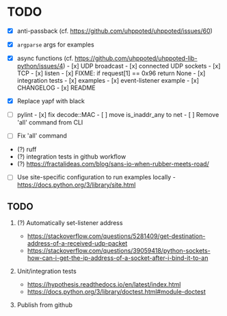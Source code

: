 # TODO

- [x] anti-passback (cf. https://github.com/uhppoted/uhppoted/issues/60)
- [x] `argparse` args for examples
- [x] async functions (cf. https://github.com/uhppoted/uhppoted-lib-python/issues/4)
      - [x] UDP broadcast
      - [x] connected UDP sockets
      - [x] TCP
      - [x] listen
      - [x] FIXME: if request[1] == 0x96 return None
      - [x] integration tests
      - [x] examples
      - [x] event-listener example
      - [x] CHANGELOG
      - [x] README

- [x] Replace yapf with black
- [ ] pylint
      - [x] fix decode::MAC
      - [ ] move is_inaddr_any to net
      - [ ] Remove 'all' command from CLI

- [ ] Fix 'all' command
- (?) ruff
- (?) integration tests in github workflow
- (?) https://fractalideas.com/blog/sans-io-when-rubber-meets-road/

- [ ] Use site-specific configuration to run examples locally
      - https://docs.python.org/3/library/site.html

## TODO
1. (?) Automatically set-listener address
   - https://stackoverflow.com/questions/5281409/get-destination-address-of-a-received-udp-packet
   - https://stackoverflow.com/questions/39059418/python-sockets-how-can-i-get-the-ip-address-of-a-socket-after-i-bind-it-to-an

2. Unit/integration tests
      - https://hypothesis.readthedocs.io/en/latest/index.html
      - https://docs.python.org/3/library/doctest.html#module-doctest

3. Publish from github
